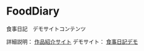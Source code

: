 FoodDiary
=========

食事日記　デモサイトコンテンツ

詳細説明： [作品紹介サイト](http://www.extreme-snufkin.info/fooddiary.html)
デモサイト： [食事日記デモ](http://www.extreme-snufkin.info/fooddiary/)